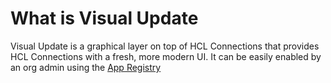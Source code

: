 # What is Visual Update

Visual Update is a graphical layer on top of HCL Connections that provides HCL Connections with a fresh, more modern UI.  It can be easily enabled by an org admin using the [App Registry](/admin/appreg.md)
